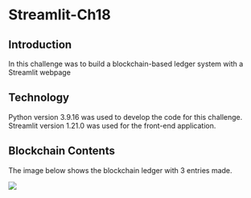 # Streamlit-Ch18 

## Introduction
In this challenge was to build a blockchain-based ledger system with a Streamlit webpage

## Technology
Python version 3.9.16 was used to develop the code for this challenge. 
Streamlit version 1.21.0 was used for the front-end application. 

## Blockchain Contents

The image below shows the blockchain ledger with 3 entries made.

<img src="/Users/lovedeepsingh/Desktop/CH_18/Streamlit-Ch18/screenshot.jpeg"/>

